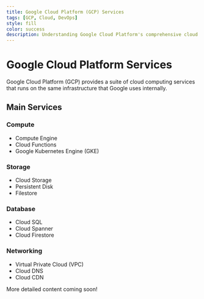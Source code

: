 ```yaml
---
title: Google Cloud Platform (GCP) Services
tags: [GCP, Cloud, DevOps]
style: fill
color: success
description: Understanding Google Cloud Platform's comprehensive cloud services
---
```


# Google Cloud Platform Services

Google Cloud Platform (GCP) provides a suite of cloud computing services that runs on the same infrastructure that Google uses internally.

## Main Services

### Compute
- Compute Engine
- Cloud Functions
- Google Kubernetes Engine (GKE)

### Storage
- Cloud Storage
- Persistent Disk
- Filestore

### Database
- Cloud SQL
- Cloud Spanner
- Cloud Firestore

### Networking
- Virtual Private Cloud (VPC)
- Cloud DNS
- Cloud CDN

More detailed content coming soon!

